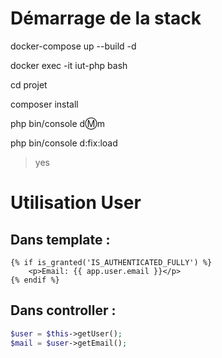 # Démarrage de la stack

docker-compose up --build -d

docker exec -it iut-php bash

cd projet

composer install

php bin/console d:m:m

php bin/console d:fix:load
>yes


# Utilisation User
## Dans template :
```twig
{% if is_granted('IS_AUTHENTICATED_FULLY') %}
    <p>Email: {{ app.user.email }}</p>
{% endif %}
```

## Dans controller :
```php
$user = $this->getUser();
$mail = $user->getEmail();
```